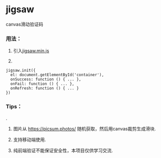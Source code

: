 # jigsaw
canvas滑动验证码


### 用法：
1. 引入[jigsaw.min.js](https://github.com/caishuaijun/ImageSlider/blob/master/dist/jigsaw.min.js)

2.
```
jigsaw.init({
  el: document.getElementById('container'),
  onSuccess: function () { ... },
  onFail: function () { ... },
  onRefresh: function () { ... }
})
```

### Tips：
.
1. 图片从 https://picsum.photos/ 随机获取，然后用canvas裁剪生成滑块.

2. 支持移动端使用.

3. 纯前端验证不能保证安全性，本项目仅供学习交流.
